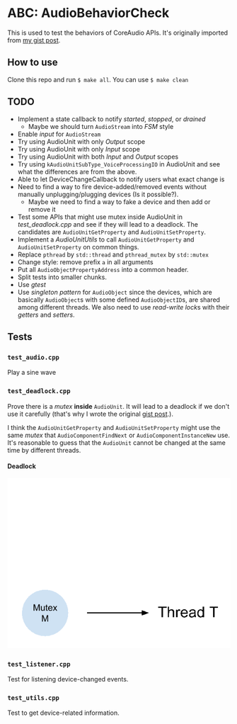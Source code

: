 # ABC: AudioBehaviorCheck

This is used to test the behaviors of CoreAudio APIs.
It's originally imported from [my gist post][gist].

## How to use
Clone this repo and run ```$ make all```.
You can use ```$ make clean```

## TODO
- Implement a state callback to notify _started_, _stopped_, or _drained_
  - Maybe we should turn ```AudioStream``` into _FSM_ style
- Enable *input* for ```AudioStream```
- Try using AudioUnit with only *Output* scope
- Try using AudioUnit with only *Input* scope
- Try using AudioUnit with both *Input* and *Output* scopes
- Try using ```kAudioUnitSubType_VoiceProcessingIO``` in AudioUnit
  and see what the differences are from the above.
- Able to let DeviceChangeCallback to notify users what exact change is
- Need to find a way to fire device-added/removed events without
  manually unplugging/plugging devices (Is it possible?).
  - Maybe we need to find a way to fake a device and then add or remove it
- Test some APIs that might use mutex inside AudioUnit in *test_deadlock.cpp*
  and see if they will lead to a deadlock.
  The candidates are ```AudioUnitGetProperty``` and ```AudioUnitSetProperty```.
- Implement a *AudioUnitUtils* to call ```AudioUnitGetProperty``` and ```AudioUnitSetProperty``` on common things.
- Replace ```pthread``` by ```std::thread``` and ```pthread_mutex``` by ```std::mutex```
- Change style: remove prefix `a` in all arguments
- Put all ```AudioObjectPropertyAddress``` into a common header.
- Split tests into smaller chunks.
- Use *gtest*
- Use *singleton pattern* for ```AudioObject``` since the devices, which are basically ```AudioObject```s with some defined ```AudioObjectID```s, are shared among different threads. We also need to use *read-write lock*s with their *getters* and *setters*.

## Tests

### ```test_audio.cpp```
Play a sine wave

### ```test_deadlock.cpp```
Prove there is a *mutex* **inside** ```AudioUnit```. It will lead to a deadlock if we don't use it carefully (that's why I wrote the original [gist post][gist].).

I think the ```AudioUnitGetProperty``` and ```AudioUnitSetProperty``` might use the same *mutex* that ```AudioComponentFindNext``` or ```AudioComponentInstanceNew``` use. It's reasonable to guess that the ```AudioUnit``` cannot be changed at the same time by different threads.

#### Deadlock

![](images/deadlock.gif)

### ```test_listener.cpp```
Test for listening device-changed events.

### ```test_utils.cpp```
Test to get device-related information.

[gist]: https://gist.github.com/ChunMinChang/47b8712ed57b96721eec18dede39d2f9 "Note for coreaudio"
